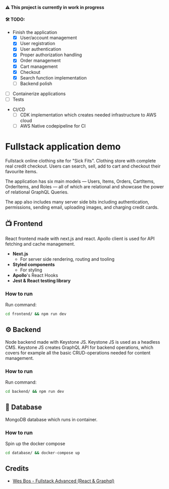 **⚠️ This project is currently in work in progress**
#### 🛠 **TODO:**
- Finish the application
  - [x] User/account management
  - [x] User registration
  - [x] User authentication
  - [x] Proper authorization handling
  - [x] Order management
  - [x] Cart management
  - [x] Checkout
  - [x] Search function implementation
  - [ ] Backend polish
- [ ] Containerize applications
- [ ] Tests
- CI/CD
  - [ ] CDK implementation which creates needed infrastructure to AWS cloud
  - [ ] AWS Native codepipeline for CI

# Fullstack application demo
Fullstack online clothing site for "Sick Fits". Clothing store with complete real credit checkout. Users can search, sell, add to cart and checkout their favourite items.

The application has six main models — Users, Items, Orders, CartItems, OrderItems, and Roles — all of which are relational and showcase the power of relational GraphQL Queries.

The app also includes many server side bits including authentication, permissions, sending email, uploading images, and charging credit cards.

## 📺 Frontend
React frontend made with next.js and react. Apollo client is used for API fetching and cache management. 
- **Next.js**
  - For server side rendering, routing and tooling
- **Styled components**
  - For styling
- **Apollo**'s React Hooks
- **Jest & React testing library**

### How to run
Run command: 

``` bash
cd frontend/ && npm run dev
```

## ⚙️ Backend
Node backend made with Keystone JS. Keystone JS is used as a headless CMS. Keystone JS creates GraphQL API for backend operations, which covers for example all the basic CRUD-operations needed for content management. 

### How to run
Run command:

``` bash
cd backend/ && npm run dev
```

## 💾 Database
MongoDB database which runs in container.

### How to run
Spin up the docker compose
``` bash
cd database/ && docker-compose up
```

## Credits
- [Wes Bos - Fullstack Advanced (React & Graphql)](https://advancedreact.com/)
